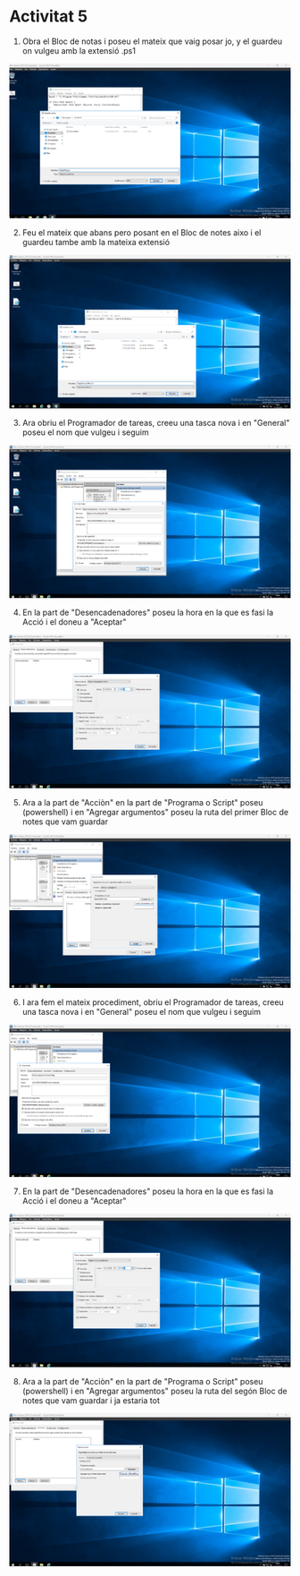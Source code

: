 # Activitat 5

1. Obra el Bloc de notas i poseu el mateix que vaig posar jo, y el guardeu on vulgeu amb la extensió .ps1
<img src="Captura de pantalla 2024-10-12 164505.png">



2. Feu el mateix que abans pero posant en el Bloc de notes aixo i el guardeu tambe amb la mateixa extensió
<img src="Captura de pantalla 2024-10-12 164739.png">


3. Ara obriu el Programador de tareas, creeu una tasca nova i en "General" poseu el nom que vulgeu i seguim
<img src="Captura de pantalla 2024-10-12 164942.png">


4. En la part de "Desencadenadores" poseu la hora en la que es fasi la Acció i el doneu a "Aceptar"
<img src="Captura de pantalla 2024-10-12 165138.png">


5. Ara a la part de "Acciòn" en la part de "Programa o Script" poseu (powershell) i en "Agregar argumentos" poseu la ruta del primer Bloc de notes que vam guardar
<img src="Captura de pantalla 2024-10-12 165416.png">


6. I ara fem el mateix procediment, obriu el Programador de tareas, creeu una tasca nova i en "General" poseu el nom que vulgeu i seguim
<img src="Captura de pantalla 2024-10-12 165527.png">


7. En la part de "Desencadenadores" poseu la hora en la que es fasi la Acció i el doneu a "Aceptar"
<img src="Captura de pantalla 2024-10-12 165617.png">


8. Ara a la part de "Acciòn" en la part de "Programa o Script" poseu (powershell) i en "Agregar argumentos" poseu la ruta del segón Bloc de notes que vam guardar i ja estaria tot
<img src="Captura de pantalla 2024-10-12 165731.png">

